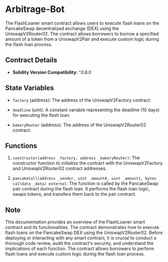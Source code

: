 # Arbitrage-Bot

The FlashLoaner smart contract allows users to execute flash loans on the PancakeSwap decentralized exchange (DEX) using the UniswapV2Router02. The contract allows borrowers to borrow a specified amount of a token from a UniswapV2Pair and execute custom logic during the flash loan process.

## Contract Details

- **Solidity Version Compatibility**: ^0.8.0

## State Variables

- `factory` (address): The address of the UniswapV2Factory contract.

- `deadline` (uint): A constant variable representing the deadline (10 days) for executing the flash loan.

- `bakeryRouter` (address): The address of the UniswapV2Router02 contract.

## Functions

1. `constructor(address _factory, address _bakeryRouter)`: The constructor function to initialize the contract with the UniswapV2Factory and UniswapV2Router02 contract addresses.

2. `pancakeCall(address _sender, uint _amount0, uint _amount1, bytes calldata _data) external`: The function is called by the PancakeSwap pair contract during the flash loan. It performs the flash loan logic, swaps tokens, and transfers them back to the pair contract.

## Note

This documentation provides an overview of the FlashLoaner smart contract and its functionalities. The contract demonstrates how to execute flash loans on the PancakeSwap DEX using the UniswapV2Router02. Before deploying or interacting with any smart contract, it is crucial to conduct a thorough code review, audit the contract's security, and understand the implications of each function. The contract allows borrowers to perform flash loans and execute custom logic during the flash loan process.

